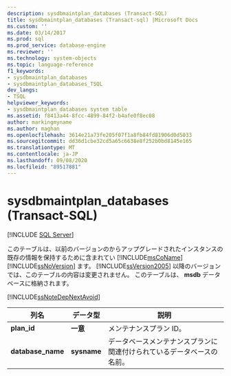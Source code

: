 ```yaml
---
description: sysdbmaintplan_databases (Transact-SQL)
title: sysdbmaintplan_databases (Transact-sql) |Microsoft Docs
ms.custom: ''
ms.date: 03/14/2017
ms.prod: sql
ms.prod_service: database-engine
ms.reviewer: ''
ms.technology: system-objects
ms.topic: language-reference
f1_keywords:
- sysdbmaintplan_databases
- sysdbmaintplan_databases_TSQL
dev_langs:
- TSQL
helpviewer_keywords:
- sysdbmaintplan_databases system table
ms.assetid: f8413a44-8fcc-4899-84f2-b4afe0f8ec08
author: markingmyname
ms.author: maghan
ms.openlocfilehash: 3614e21a73fe205f07f1a8fb84fd81906d0d5033
ms.sourcegitcommit: dd36d1cbe32cd5a65c6638e8f252b0bd8145e165
ms.translationtype: MT
ms.contentlocale: ja-JP
ms.lasthandoff: 09/08/2020
ms.locfileid: "89517881"
---
```

# <a name="sysdbmaintplan_databases-transact-sql"></a>sysdbmaintplan_databases (Transact-SQL)
[!INCLUDE [SQL Server](../../includes/applies-to-version/sqlserver.md)]

  このテーブルは、以前のバージョンのからアップグレードされたインスタンスの既存の情報を保持するために含まれてい [!INCLUDE[msCoName](../../includes/msconame-md.md)] [!INCLUDE[ssNoVersion](../../includes/ssnoversion-md.md)] ます。 [!INCLUDE[ssVersion2005](../../includes/ssversion2005-md.md)] 以降のバージョンでは、このテーブルの内容は変更されません。 このテーブルは、 **msdb** データベースに格納されます。  
  
 [!INCLUDE[ssNoteDepNextAvoid](../../includes/ssnotedepnextavoid-md.md)]  
  
|列名|データ型|説明|  
|-----------------|---------------|-----------------|  
|**plan_id**|**一意**|メンテナンスプラン ID。|  
|**database_name**|**sysname**|データベースメンテナンスプランに関連付けられているデータベースの名前。|  
  
  
